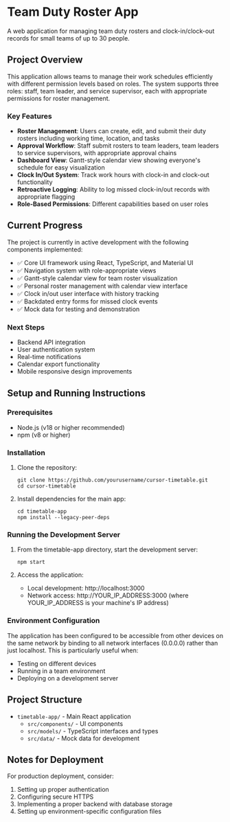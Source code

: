 # Team Duty Roster App

A web application for managing team duty rosters and clock-in/clock-out records for small teams of up to 30 people.

## Project Overview

This application allows teams to manage their work schedules efficiently with different permission levels based on roles. The system supports three roles: staff, team leader, and service supervisor, each with appropriate permissions for roster management.

### Key Features

- **Roster Management**: Users can create, edit, and submit their duty rosters including working time, location, and tasks
- **Approval Workflow**: Staff submit rosters to team leaders, team leaders to service supervisors, with appropriate approval chains
- **Dashboard View**: Gantt-style calendar view showing everyone's schedule for easy visualization
- **Clock In/Out System**: Track work hours with clock-in and clock-out functionality
- **Retroactive Logging**: Ability to log missed clock-in/out records with appropriate flagging
- **Role-Based Permissions**: Different capabilities based on user roles

## Current Progress

The project is currently in active development with the following components implemented:

- ✅ Core UI framework using React, TypeScript, and Material UI
- ✅ Navigation system with role-appropriate views
- ✅ Gantt-style calendar view for team roster visualization
- ✅ Personal roster management with calendar view interface
- ✅ Clock in/out user interface with history tracking
- ✅ Backdated entry forms for missed clock events
- ✅ Mock data for testing and demonstration

### Next Steps

- Backend API integration
- User authentication system
- Real-time notifications
- Calendar export functionality
- Mobile responsive design improvements

## Setup and Running Instructions

### Prerequisites

- Node.js (v18 or higher recommended)
- npm (v8 or higher)

### Installation

1. Clone the repository:
   ```
   git clone https://github.com/yourusername/cursor-timetable.git
   cd cursor-timetable
   ```

2. Install dependencies for the main app:
   ```
   cd timetable-app
   npm install --legacy-peer-deps
   ```

### Running the Development Server

1. From the timetable-app directory, start the development server:
   ```
   npm start
   ```

2. Access the application:
   - Local development: http://localhost:3000
   - Network access: http://YOUR_IP_ADDRESS:3000 (where YOUR_IP_ADDRESS is your machine's IP address)

### Environment Configuration

The application has been configured to be accessible from other devices on the same network by binding to all network interfaces (0.0.0.0) rather than just localhost. This is particularly useful when:

- Testing on different devices
- Running in a team environment
- Deploying on a development server

## Project Structure

- `timetable-app/` - Main React application
  - `src/components/` - UI components
  - `src/models/` - TypeScript interfaces and types
  - `src/data/` - Mock data for development

## Notes for Deployment

For production deployment, consider:
1. Setting up proper authentication
2. Configuring secure HTTPS
3. Implementing a proper backend with database storage
4. Setting up environment-specific configuration files